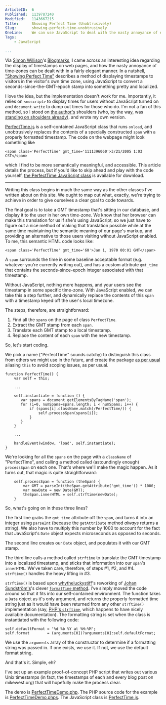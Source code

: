 ```yaml
---
ArticleID:  6
Published:  1139787240
Modified:   1143667215
Title:      Showing Perfect Time (Unobtrusively)
Slug:       showing-perfect-time-unobtrusively
OneLine:    We can use JavaScript to deal with the nasty annoyance of displaying times in a user's local time-zone.
Tags:       
    - JavaScript

...
```

Via [Simon Willison][1]'s [Blogmarks][2], I came across an interesting idea 
regarding the display of timestamps on web pages, and how the nasty annoyance of
time-zones can be dealt with in a fairly elegant manner.  In a nutshell, 
["Showing Perfect Time"][3] describes a method of displaying timestamps to 
visitors in the visitor's own time zone, using JavaScript to convert a 
seconds-since-the-GMT-epoch stamp into something pretty and localized.

[1]: http://simon.incutio.com/
[2]: http://simon.incutio.com/blogmarks/2006/01/16/
[3]: http://redhanded.hobix.com/inspect/showingPerfectTime.html

I love the idea, but the implementation doesn't work for me.  Importantly, it
relies on `<noscript>` to display times for users without JavaScript turned on
and `document.write` to dump out times for those who do.  I'm not a fan of this 
method, so I stood on [the author's][4] shoulders (who, by the way, was 
[standing on shoulders already][5]), and wrote my own version.

[4]: http://whytheluckystiff.net/
[5]: http://ecmanaut.blogspot.com/2006/01/ajax-date-time-time-zones-best.html

[PerfectTime.js][6] is a self-contained JavaScript class that runs `onload`, and
unobtrusively replaces the contents of a specially constructed `span` with a 
properly formatted timestamp.  The code on the webpage might look something like

    <span class='PerfectTime' gmt_time='1111396060'>3/21/2005 1:03 CST</span>

which I find to be more semantically meaningful, and accessible.  This article 
details the process, but if you'd like to skip ahead and play with the code 
yourself, [the PerfectTime JavaScript class][6] is available for download.

[6]: http://mikewest.org/projects/files/PerfectTime/PerfectTime.js

---

Writing this class begins in much the same way as the other classes I've written
about on this site.  We ought to map out what, exactly, we're trying to achieve
in order to give ourselves a clear goal to code towards.

The final goal is to take a GMT timestamp that's sitting in our database, and 
display it to the user in her own time-zone.  We know that her browser can make
this translation for us if she's using JavaScript, so we just have to figure out
a nice method of making that translation possible while at the same time
maintaining the semantic meaning of our page's markup, and providing an
alternative to those users visiting without JavaScript enabled.  To me, this
semantic HTML code looks like:

    <span class='PerfectTime' gmt_time='60'>Jan 1, 1970 00:01 GMT</span>

A `span` surrounds the time in some baseline acceptable format (e.g. whatever 
you're currently writing out), and has a custom attribute `gmt_time` that 
contains the seconds-since-epoch integer associated with that timestamp.

Without JavaScript, nothing more happens, and your users see the timestamp
in some specific time-zone.  With JavaScript enabled, we can take this a step
further, and dynamically replace the contents of this `span` with a timestamp
keyed off the user's local timezone.

The steps, therefore, are straightforward:

1. Find all the `spans` on the page of class `PerfectTime`.
2. Extract the GMT stamp from each `span`.
3. Translate each GMT stamp to a local timestamp.
4. Replace the content of each `span` with the new timestamp.

So, let's start coding.

We pick a name ("PerfectTime" sounds catchy) to distinguish this class from 
others we might use in the future, and create the package [as per usual][7]
aliasing `this` to avoid scoping issues, as per usual.

[7]: http://mikewest.org/blog/id/13

    function PerfectTime() {
        var self = this;

        ...

        self.instantiate = function () {
           var spans = document.getElementsByTagName('span');
           for (i=0, numSpans=spans.length; i < numSpans; i++) {
               if (spans[i].className.match(/PerfectTime/)) {
                   self.processSpan(spans[i]);
               }
           }
        }
        
        ...
        
        handleEvent(window, 'load', self.instantiate);
    }

We're looking for all the `spans` on the page with a `className` of
"PerfectTime", and calling a method called (astoundingly enough) `processSpan`
on each one.  That's where we'll make the magic happen.  As it turns out, that
magic is quite straightforward:

        self.processSpan = function (theSpan) {
            var GMT = parseInt(theSpan.getAttribute('gmt_time')) * 1000;
            var newDate = new Date(GMT);
            theSpan.innerHTML = self.strftime(newDate);
        }
    
So, what's going on in these three lines?  

The first line grabs the `gmt_time` attribute off the `span`, and turns it into
an integer using `parseInt` (because the `getAttribute` method _always_ returns
a string).  We also have to multiply this number by 1000 to account for the fact
that JavaScript's `Date` object expects microseconds as opposed to seconds.  

The second line creates our `Date` object, and populates it with our GMT stamp.

The third line calls a method called `strftime` to translate the GMT timestamp
into a localized timestamp, and sticks that information into our `span`'s 
`innerHTML`.  We've taken care, therefore, of steps #1, #2, and #4.  
`strftime()` handles the heavy lifting in #3.

`strftime()` is based upon [whytheluckystiff][3]'s reworking of 
[Johan Sundström's][8]'s clever [`formatTime` method][5].  I've simply moved the
code around so that it fits into our self-contained environment.  The function
takes a `Date` object as it's only argument, and returns the properly formatted
time string just as it would have been returned from any other `strftime()`
implementation (say, [PHP's `strftime`][9], which happens to have nicely
available documentation).  The formatting string is set when the class is 
instantiated with the following code:

[8]: http://ecmanaut.blogspot.com
[9]: http://php.net/strftime


    self.defaultFormat = '%d %b %Y at %H:%M';
    self.format        = (arguments[0])?arguments[0]:self.defaultFormat;
                

We use the `arguments` array of the constructor to determine if a formatting
string was passed in.  If one exists, we use it.  If not, we use the default
format string.

And that's it.  Simple, eh?

I've set up an example proof-of-concept PHP script that writes out various Unix
timestamps (in fact, the timestamps of each and every blog post on mikewest.org)
that will hopefully make the process clear.

The demo is [PerfectTimeDemo.php][10].
The PHP source code for the example is [PerfectTimeDemo.phps][11].
The JavaScript class is [PerfectTime.js][6].

[10]: http://mikewest.org/projects/files/PerfectTime/PerfectTimeDemo.php
[11]: http://mikewest.org/projects/files/PerfectTime/PerfectTimeDemo.phps